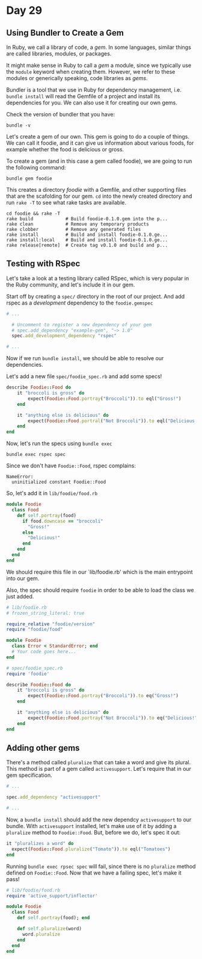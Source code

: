 # Day 29  

## Using Bundler to Create a Gem  

In Ruby, we call a library of code, a _gem_. In some languages, similar things are called libraries, modules, or packages.  
  
It might make sense in Ruby to call a _gem_ a module, since we typically use the `module` keyword when creating them. However, we refer to these modules or generically speaking, code libraries as _gems_.  
  
Bundler is a tool that we use in Ruby for dependency management, i.e. `bundle install` will read the Gemfile of a project and install its dependencies for you. We can also use it for creating our own gems.  

Check the version of bundler that you have:  
```
bundle -v
```

Let's create a gem of our own. This gem is going to do a couple of things. We can call it foodie, and it can give us information about various foods, for example whether the food is delicious or gross.  

To create a gem (and in this case a gem called foodie), we are going to run the following command:
```
bundle gem foodie
```
This creates a directory _foodie_ with a Gemfile, and other supporting files that are the scafolding for our gem. `cd` into the newly created directory and run `rake -T` to see what rake tasks are available.  

```
cd foodie && rake -T
rake build            # Build foodie-0.1.0.gem into the p...  
rake clean            # Remove any temporary products
rake clobber          # Remove any generated files
rake install          # Build and install foodie-0.1.0.ge...  
rake install:local    # Build and install foodie-0.1.0.ge...  
rake release[remote]  # Create tag v0.1.0 and build and p... 
```

## Testing with RSpec

Let's take a look at a testing library called RSpec, which is very popular in the Ruby community, and let's include it in our gem.  
  
Start off by creating a `spec/` directory in the root of our project. And add rspec as a _development_ dependency to the `foodie.gemspec`

```ruby
# ...

  # Uncomment to register a new dependency of your gem
  # spec.add_dependency "example-gem", "~> 1.0"
  spec.add_development_dependency "rspec"

# ...
```

Now if we run `bundle install`, we should be able to resolve our dependencies.

Let's add a new file `spec/foodie_spec.rb` and add some specs!  
```ruby
describe Foodie::Food do
    it "broccoli is gross" do
        expect(Foodie::Food.portray("Broccoli")).to eql("Gross!")
    end

    it "anything else is delicious" do
        expect(Foodie::Food.portral("Not Broccoli")).to eql("Delicious!")
    end
end

```

Now, let's run the specs using `bundle exec` 
```
bundle exec rspec spec
```

Since we don't have `Foodie::Food`, rspec complains:

```
NameError:
  uninitialized constant Foodie::Food
```
So, let's add it in `lib/foodie/food.rb`

```ruby
module Foodie
  class Food
    def self.portray(food)
      if food.downcase == "broccoli"
        "Gross!"
      else
        "Delicious!"
      end
    end
  end
end
```

We should require this file in our `lib/foodie.rb' which is the main entrypoint into our gem.  
  
Also, the spec should require `foodie` in order to be able to load the class we just added.


```ruby
# lib/foodie.rb
# frozen_string_literal: true

require_relative "foodie/version"
require "foodie/food"

module Foodie
  class Error < StandardError; end
  # Your code goes here...
end

```

```ruby
# spec/foodie_spec.rb
require 'foodie'

describe Foodie::Food do
    it "broccoli is gross" do
        expect(Foodie::Food.portray("Broccoli")).to eq("Gross!")
    end

    it "anything else is delicious" do
        expect(Foodie::Food.portray("Not Broccoli")).to eq("Delicious!")
    end
end
```

## Adding other gems  
  
There's a method called `pluralize` that can take a word and give its plural. This method is part of a gem called `activesupport`. Let's require that in our gem specification.  
  
```ruby
# ...

spec.add_dependency "activesupport"

# ...
```

Now, a `bundle install` should add the new dependcy `activesupport` to our bundle. With `activesupport` installed, let's make use of it by adding a `pluralize` method to `Foodie::Food`. But, before we do, let's spec it out:  
  
```ruby
it "pluralizes a word" do
  expect(Foodie::Food.pluralize("Tomato")).to eql("Tomatoes")
end

```

Running `bundle exec rpsec spec` will fail, since there is no `pluralize` method defined on `Foodie::Food`. Now that we have a failing spec, let's make it pass!  

```ruby
# lib/foodie/food.rb
require 'active_support/inflector'

module Foodie
  class Food
    def self.portray(food); end

    def self.pluralize(word)
      word.pluralize
    end
  end
end

```

